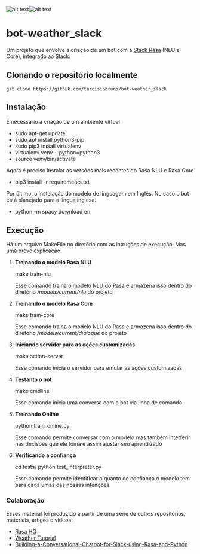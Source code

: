   ![alt text][rasa]![alt text][slack]
# bot-weather_slack
Um projeto que envolve a criação de um bot com a [Stack Rasa](http://rasa.com/) (NLU e Core), integrado ao Slack.



[rasa]: https://i.stack.imgur.com/aSSBC.png "Rasa Stack"
[slack]: https://d2slcw3kip6qmk.cloudfront.net/marketing/pages/chart/slack/icon.png "Slack"

## Clonando o repositório localmente
    git clone https://github.com/tarcisiobruni/bot-weather_slack

## Instalação

É necessário a criação de um ambiente virtual
- sudo apt-get update
- sudo apt install python3-pip
- sudo pip3 install virtualenv
- virtualenv venv --python=python3
- source venv/bin/activate

Agora é preciso instalar as versões mais recentes do Rasa NLU e Rasa Core
- pip3 install -r requirements.txt

Por último, a instalação do modelo de linguagem em Inglês. No caso o bot está planejado para a lingua inglesa.
- python -m spacy download en

## Execução
Há um arquivo MakeFile no diretório com as intruções de execução. Mas uma breve explicação:
1) **Treinando o modelo Rasa NLU**

    make train-nlu
    
    Esse comando traina o modelo NLU do Rasa e armazena isso dentro do diretório */models/current/nlu* do projeto

2) **Treinando o modelo Rasa Core**

    make train-core
    
    Esse comando traina o modelo NLU do Rasa e armazena isso dentro do diretório */models/current/dialogue* do projeto

3) **Iniciando servidor para as *ações* customizadas**

    make action-server
    
    Esse comando inicia o servidor para emular as ações customizadas

4) **Testanto o bot**

    make cmdline
    
    Esse comando inicia uma conversa com o bot via linha de comando

5) **Treinando Online**

    python train_online.py
    
    Esse comando permite conversar com o modelo mas também interferir nas decisões que ele toma e assim ajustar seu aprendizado

6) **Verificando a confiança**

    cd tests/
    python test_interpreter.py
    
    Esse comando permite identificar o quanto de confiança o modelo tem para cada umas das nossas intenções

### Colaboração
Esses material foi produzido a partir de uma série de outros repositórios, materiais, artigos e videos:

- [Rasa HQ](https://github.com/RasaHQ/rasa) 
- [Weather Tutorial](https://github.com/JustinaPetr/Weatherbot_Tutorial)
- [Building-a-Conversational-Chatbot-for-Slack-using-Rasa-and-Python](https://github.com/parulnith/Building-a-Conversational-Chatbot-for-Slack-using-Rasa-and-Python)


 
